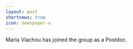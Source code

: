 ```yaml
---
layout: post
shortnews: true
icon: newspaper-o
---
```


Maria Vlachou has joined the group as a Postdoc.
